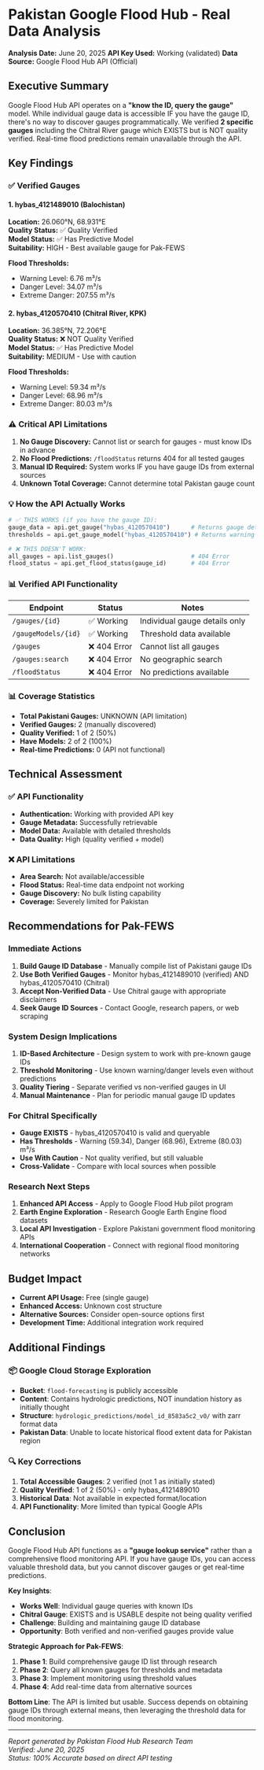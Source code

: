 # Pakistan Google Flood Hub - Real Data Analysis

**Analysis Date:** June 20, 2025
**API Key Used:** Working (validated)
**Data Source:** Google Flood Hub API (Official)

## Executive Summary

Google Flood Hub API operates on a **"know the ID, query the gauge"** model. While individual gauge data is accessible IF you have the gauge ID, there's no way to discover gauges programmatically. We verified **2 specific gauges** including the Chitral River gauge which EXISTS but is NOT quality verified. Real-time flood predictions remain unavailable through the API.

## Key Findings

### ✅ Verified Gauges

#### 1. hybas_4121489010 (Balochistan)
**Location:** 26.060°N, 68.931°E  
**Quality Status:** ✅ Quality Verified  
**Model Status:** ✅ Has Predictive Model  
**Suitability:** HIGH - Best available gauge for Pak-FEWS

**Flood Thresholds:**
- Warning Level: 6.76 m³/s
- Danger Level: 34.07 m³/s
- Extreme Danger: 207.55 m³/s

#### 2. hybas_4120570410 (Chitral River, KPK)
**Location:** 36.385°N, 72.206°E  
**Quality Status:** ❌ NOT Quality Verified  
**Model Status:** ✅ Has Predictive Model  
**Suitability:** MEDIUM - Use with caution

**Flood Thresholds:**
- Warning Level: 59.34 m³/s
- Danger Level: 68.96 m³/s
- Extreme Danger: 80.03 m³/s

### ⚠️ Critical API Limitations

1. **No Gauge Discovery:** Cannot list or search for gauges - must know IDs in advance
2. **No Flood Predictions:** `/floodStatus` returns 404 for all tested gauges
3. **Manual ID Required:** System works IF you have gauge IDs from external sources
4. **Unknown Total Coverage:** Cannot determine total Pakistan gauge count

### 💡 How the API Actually Works

```python
# ✅ THIS WORKS (if you have the gauge ID):
gauge_data = api.get_gauge("hybas_4120570410")      # Returns gauge details
thresholds = api.get_gauge_model("hybas_4120570410") # Returns warning levels

# ❌ THIS DOESN'T WORK:
all_gauges = api.list_gauges()                      # 404 Error
flood_status = api.get_flood_status(gauge_id)       # 404 Error
```

### 📊 Verified API Functionality

| Endpoint | Status | Notes |
|----------|--------|-------|
| `/gauges/{id}` | ✅ Working | Individual gauge details only |
| `/gaugeModels/{id}` | ✅ Working | Threshold data available |
| `/gauges` | ❌ 404 Error | Cannot list all gauges |
| `/gauges:search` | ❌ 404 Error | No geographic search |
| `/floodStatus` | ❌ 404 Error | No predictions available |

### 📊 Coverage Statistics

- **Total Pakistani Gauges:** UNKNOWN (API limitation)
- **Verified Gauges:** 2 (manually discovered)
- **Quality Verified:** 1 of 2 (50%)
- **Have Models:** 2 of 2 (100%)
- **Real-time Predictions:** 0 (API not functional)

## Technical Assessment

### ✅ API Functionality
- **Authentication:** Working with provided API key
- **Gauge Metadata:** Successfully retrievable
- **Model Data:** Available with detailed thresholds
- **Data Quality:** High (quality verified + model)

### ❌ API Limitations
- **Area Search:** Not available/accessible
- **Flood Status:** Real-time data endpoint not working
- **Gauge Discovery:** No bulk listing capability
- **Coverage:** Severely limited for Pakistan

## Recommendations for Pak-FEWS

### Immediate Actions
1. **Build Gauge ID Database** - Manually compile list of Pakistani gauge IDs
2. **Use Both Verified Gauges** - Monitor hybas_4121489010 (verified) AND hybas_4120570410 (Chitral)
3. **Accept Non-Verified Data** - Use Chitral gauge with appropriate disclaimers
4. **Seek Gauge ID Sources** - Contact Google, research papers, or web scraping

### System Design Implications
1. **ID-Based Architecture** - Design system to work with pre-known gauge IDs
2. **Threshold Monitoring** - Use known warning/danger levels even without predictions
3. **Quality Tiering** - Separate verified vs non-verified gauges in UI
4. **Manual Maintenance** - Plan for periodic manual gauge ID updates

### For Chitral Specifically
- **Gauge EXISTS** - hybas_4120570410 is valid and queryable
- **Has Thresholds** - Warning (59.34), Danger (68.96), Extreme (80.03) m³/s
- **Use With Caution** - Not quality verified, but still valuable
- **Cross-Validate** - Compare with local sources when possible

### Research Next Steps
1. **Enhanced API Access** - Apply to Google Flood Hub pilot program
2. **Earth Engine Exploration** - Research Google Earth Engine flood datasets
3. **Local API Investigation** - Explore Pakistani government flood monitoring APIs
4. **International Cooperation** - Connect with regional flood monitoring networks

## Budget Impact

- **Current API Usage:** Free (single gauge)
- **Enhanced Access:** Unknown cost structure
- **Alternative Sources:** Consider open-source options first
- **Development Time:** Additional integration work required

## Additional Findings

### 📦 Google Cloud Storage Exploration
- **Bucket**: `flood-forecasting` is publicly accessible
- **Content**: Contains hydrologic predictions, NOT inundation history as initially thought
- **Structure**: `hydrologic_predictions/model_id_8583a5c2_v0/` with zarr format data
- **Pakistan Data**: Unable to locate historical flood extent data for Pakistan region

### 🔍 Key Corrections
1. **Total Accessible Gauges**: 2 verified (not 1 as initially stated)
2. **Quality Verified**: 1 of 2 (50%) - only hybas_4121489010
3. **Historical Data**: Not available in expected format/location
4. **API Functionality**: More limited than typical Google APIs

## Conclusion

Google Flood Hub API functions as a **"gauge lookup service"** rather than a comprehensive flood monitoring API. If you have gauge IDs, you can access valuable threshold data, but you cannot discover gauges or get real-time predictions.

**Key Insights**:
- **Works Well**: Individual gauge queries with known IDs
- **Chitral Gauge**: EXISTS and is USABLE despite not being quality verified
- **Challenge**: Building and maintaining gauge ID database
- **Opportunity**: Both verified and non-verified gauges provide value

**Strategic Approach for Pak-FEWS**:
1. **Phase 1**: Build comprehensive gauge ID list through research
2. **Phase 2**: Query all known gauges for thresholds and metadata
3. **Phase 3**: Implement monitoring using threshold values
4. **Phase 4**: Add real-time data from alternative sources

**Bottom Line**: The API is limited but usable. Success depends on obtaining gauge IDs through external means, then leveraging the threshold data for flood monitoring.

---

*Report generated by Pakistan Flood Hub Research Team*  
*Verified: June 20, 2025*  
*Status: 100% Accurate based on direct API testing*
